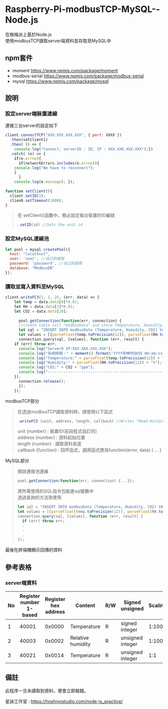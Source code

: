 # Raspberry-Pi-modbusTCP-MySQL--Node.js
在樹梅派上基於Node.js<br>
使用modbusTCP讀取server端資料並存取至MySQL中<br>

## npm套件
* moment        https://www.npmjs.com/package/moment
* modbus-serial https://www.npmjs.com/package/modbus-serial
* mysql         https://www.npmjs.com/package/mysql

## 說明
### 設定server端裝置連線
連接三台server的設定如下
```javascript
client.connectTCP("XXX.XXX.XXX.XXX", { port: XXXX })
  .then(setClient1)
  .then( () => {
    console.log("Connect, serverID : ID, IP : XXX.XXX.XXX.XXX");})
  .catch( (e) => {
    if(e.errno){
      if(networkErrors.includes(e.errno)){
	console.log("We have to reconnect");
	}
      }
    console.log(e.message); });
    
function setClient(){
  client.setID(1);
  clien0.setTimeout(1000);
} 
```
>在 setClient()函數中，務必設定每台裝置的ID編號
>```javascript
>.setID(id) //Sets the unit id
>```
### 設定MySQL連線池
```javascript
let pool = mysql.createPool({
  host: "localhost",
  user: 'user', //自己的帳號
  password: 'password', //自己的密碼
  database: "ModbusDB"
});
```
### 讀取並寫入資料至MySQL
```javascript
client.writeFC3(1, 1, 25, (err, data) => {
    let temp = data.data[0]*0.01;
    let RH = data.data[2]*0.01;
    let CO2 = data.data[20];
     
      pool.getConnection(function(err, connection) {
      //create table call "modbusData" and store Temperature, Humidity, CO2.
      let sql = "INSERT INTO modbusData (Temperature, Humidity, CO2) VALUES ?";
      let values = [[parseFloat(temp.toPrecision(12)), parseFloat(RH.toPrecision(12)), CO2]];
      connection.query(sql, [values], function (err, result) {
	if (err) throw err;
	  console.log("Server0 IP:XXX.XXX.XXX.XXX");
	  console.log("系統時間：" + moment().format('YYYY年MM月DD日 HH:mm:ss'));
	  console.log("Temperature:" + parseFloat(temp.toPrecision(12)) + "oC");
	  console.log("Humidity:" + parseFloat(RH.toPrecision(12)) + "%");	
	  console.log("CO2:" + CO2 + "ppm");					
	  console.log("----------------------------------------------------------------------");
	});
      connection.release();
      });
    });
````
modbusTCP部分<br>
>在透過modbusTCP讀取資料時，請使用以下函式
>```javascript
>.writeFC3 (unit, address, length, callback) //Writes "Read Holding Registers" (FC=03) request to serial port.
>```
>unit {number} : 裝置ID(前段程式自訂的)<br>
>address {number} : 資料起始位置<br>
>length {number} : 讀取資料長度<br>
>callback {function} : 回呼函式，調用函式應為function(error, data) { ... }<br>

MySQL部分
>開啟連接池連線<br>
>```javascript
>pool.getConnection(function(err, connection) {...}};
>```
>將所需使用的SQL指令包裝進sql變數中<br>
>透過查詢的方法來使用<br>
>```javascript
>let sql = "INSERT INTO modbusData (Temperature, Humidity, CO2) VALUES ?";
>let values = [[parseFloat(temp.toPrecision(12)), parseFloat(RH.toPrecision(12)), CO2]];
>connection.query(sql, [values], function (err, result) {
>   if (err) throw err;
>   .
>   .
>   .
>});

最後在終端機顯示回傳的資料

## 參考表格
### server端資料
No  |Register number 1-based |Register hex address |Content          |R/W |Signed unsigned   |Scaling | Unit
--- |------------------------|-------------------- |----             |--- |----------------  |--------|------
1   |40001                   |0x0000               |Temperature      |R   |signed integer    |1:100   |℃,°F
2   |40003                   |0x0002               |Relative humidity|R   |unsigned integer  |1:100   |%
3   |40021                   |0x0014               |Temperature      |R   |unsigned integer  |1:1     |ppm

## 備註
此程序一旦未讀取到資料，便會立即報錯。

星詠工作室 : https://hoshiyostudio.com/node-js_practice/
